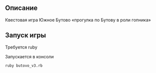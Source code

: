 ## Описание
Квестовая игра Южное Бутово «прогулка по Бутову в роли гопника»

## Запуск игры
Требуется ruby

Запускается в консоли

`ruby butovo_v3.rb`